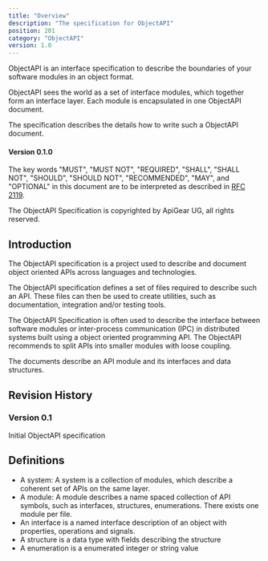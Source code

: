 ```yaml
---
title: "Overview"
description: "The specification for ObjectAPI"
position: 201
category: "ObjectAPI"
version: 1.0
---
```


ObjectAPI is an interface specification to describe the boundaries of your software modules in an object format.

ObjectAPI sees the world as a set of interface modules, which together form an interface layer. Each module is encapsulated in one ObjectAPI document.

The specification describes the details how to write such a ObjectAPI document.

#### Version 0.1.0

The key words "MUST", "MUST NOT", "REQUIRED", "SHALL", "SHALL NOT", "SHOULD", "SHOULD NOT", "RECOMMENDED", "MAY", and "OPTIONAL" in this document are to be interpreted as described in [RFC 2119](http://www.ietf.org/rfc/rfc2119.txt).

The ObjectAPI Specification is copyrighted by ApiGear UG, all rights reserved.

## Introduction

The ObjectAPI specification is a project used to describe and document object oriented APIs across languages and technologies.

The ObjectAPI specification defines a set of files required to describe such an API.
These files can then be used to create utilities, such as documentation, integration and/or testing tools.

The ObjectAPI Specification is often used to describe the interface between software modules or inter-process communication (IPC) in distributed systems built using a object oriented programming API. The ObjectAPI recommends to split APIs into smaller modules with loose coupling.

The documents describe an API module and its interfaces and data structures.

## Revision History

### Version 0.1

Initial ObjectAPI specification

## Definitions

- A system: A system is a collection of modules, which describe a coherent set of APIs on the same layer.
- A module: A module describes a name spaced collection of API symbols, such as interfaces, structures, enumerations. There exists one module per file.
- An interface is a named interface description of an object with properties, operations and signals.
- A structure is a data type with fields describing the structure
- A enumeration is a enumerated integer or string value
